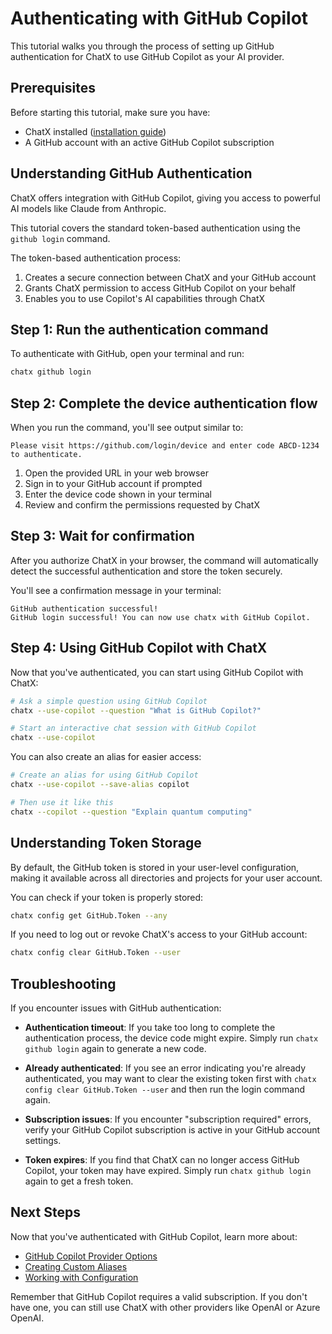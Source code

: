 # Authenticating with GitHub Copilot

This tutorial walks you through the process of setting up GitHub authentication for ChatX to use GitHub Copilot as your AI provider.

## Prerequisites

Before starting this tutorial, make sure you have:

- ChatX installed ([installation guide](../install-chatx-cli.md))
- A GitHub account with an active GitHub Copilot subscription

## Understanding GitHub Authentication

ChatX offers integration with GitHub Copilot, giving you access to powerful AI models like Claude from Anthropic.

This tutorial covers the standard token-based authentication using the `github login` command.

The token-based authentication process:

1. Creates a secure connection between ChatX and your GitHub account
2. Grants ChatX permission to access GitHub Copilot on your behalf
3. Enables you to use Copilot's AI capabilities through ChatX

## Step 1: Run the authentication command

To authenticate with GitHub, open your terminal and run:

```bash
chatx github login
```

## Step 2: Complete the device authentication flow

When you run the command, you'll see output similar to:

```
Please visit https://github.com/login/device and enter code ABCD-1234 to authenticate.
```

1. Open the provided URL in your web browser
2. Sign in to your GitHub account if prompted
3. Enter the device code shown in your terminal
4. Review and confirm the permissions requested by ChatX

## Step 3: Wait for confirmation

After you authorize ChatX in your browser, the command will automatically detect the successful authentication and store the token securely.

You'll see a confirmation message in your terminal:

```
GitHub authentication successful!
GitHub login successful! You can now use chatx with GitHub Copilot.
```

## Step 4: Using GitHub Copilot with ChatX

Now that you've authenticated, you can start using GitHub Copilot with ChatX:

```bash
# Ask a simple question using GitHub Copilot
chatx --use-copilot --question "What is GitHub Copilot?"

# Start an interactive chat session with GitHub Copilot
chatx --use-copilot
```

You can also create an alias for easier access:

```bash
# Create an alias for using GitHub Copilot
chatx --use-copilot --save-alias copilot

# Then use it like this
chatx --copilot --question "Explain quantum computing"
```

## Understanding Token Storage

By default, the GitHub token is stored in your user-level configuration, making it available across all directories and projects for your user account.

You can check if your token is properly stored:

```bash
chatx config get GitHub.Token --any
```

If you need to log out or revoke ChatX's access to your GitHub account:

```bash
chatx config clear GitHub.Token --user
```

## Troubleshooting

If you encounter issues with GitHub authentication:

- **Authentication timeout**: If you take too long to complete the authentication process, the device code might expire. Simply run `chatx github login` again to generate a new code.

- **Already authenticated**: If you see an error indicating you're already authenticated, you may want to clear the existing token first with `chatx config clear GitHub.Token --user` and then run the login command again.

- **Subscription issues**: If you encounter "subscription required" errors, verify your GitHub Copilot subscription is active in your GitHub account settings.

- **Token expires**: If you find that ChatX can no longer access GitHub Copilot, your token may have expired. Simply run `chatx github login` again to get a fresh token.

## Next Steps

Now that you've authenticated with GitHub Copilot, learn more about:

- [GitHub Copilot Provider Options](../providers/github-copilot.md)
- [Creating Custom Aliases](creating-user-aliases.md)
- [Working with Configuration](../usage/configuration.md)

Remember that GitHub Copilot requires a valid subscription. If you don't have one, you can still use ChatX with other providers like OpenAI or Azure OpenAI.